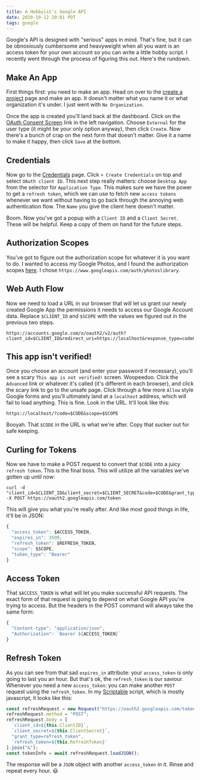 ```yaml
---
title: A Hobbyist's Google API
date: 2020-10-12 20:01 PDT
tags: google
---
```


Google's API is designed with "serious" apps in mind.  That's fine, but it can be obnoxiously cumbersome and heavyweight when all you want is an access token for your own account so you can write a little hobby script.  I recently went through the process of figuring this out.  Here's the rundown.

## Make An App

First things first:  you need to make an app.  Head on over to the [create a project](https://console.developers.google.com/projectcreate) page and make an app.  It doesn't matter what you name it or what organization it's under.  I just went with `No Organization`.

Once the app is created you'll land back at the dashboard.  Click on the [OAuth Consent Screen](https://console.developers.google.com/apis/credentials/consent) link in the left navigation.  Choose `External`  for the user type (it might be your only option anyway), then click `Create`.  Now there's a bunch of crap on the next form that doesn't matter.  Give it a name to make it happy, then click `Save` at the bottom.

## Credentials

Now go to the [Credentials](https://console.developers.google.com/apis/credentials) page.  Click `+ Create Credentials` on top and select `OAuth client ID`.  This next step really matters:  choose `Desktop App` from the selector for `Application Type`.  This makes sure we have the power to get a `refresh token`, which we can use to fetch new `access tokens` whenever we want without having to go back through the annoying web authentication flow.  The `Name` you give the client here doesn't matter.

Boom.  Now you've got a popup with a `Client ID` and a `Client Secret`.  These will be helpful.  Keep a copy of them on hand for the future steps.

## Authorization Scopes

You've got to figure out the authorization scope for whatever it is you want to do.  I wanted to access my Google Photos, and I found the authorization scopes [here](https://developers.google.com/photos/library/guides/authorization).  I chose `https://www.googleapis.com/auth/photoslibrary`.

## Web Auth Flow

Now we need to load a URL in our browser that will let us grant our newly created Google App the permissions it needs to access our Google Account data.  Replace `$CLIENT_ID` and `$SCOPE` with the values we figured out in the previous two steps.

```shell
https://accounts.google.com/o/oauth2/v2/auth?client_id=$CLIENT_ID&redirect_uri=https://localhost&response_type=code&scope=$SCOPE
```

## This app isn't verified!

Once you choose an account (and enter your password if necessary), you'll see a scary `This app is not verified!` screen.  Woopeedoo.  Click the `Advanced` link or whatever it's called (it's different in each browser), and click the scary link to go to the unsafe page.  Click through a few more `Allow` style Google forms and you'll ultimately land at a `localhost` address, which will fail to load anything.  This is fine.  Look in the URL.  It'll look like this:

```shell
https://localhost/?code=$CODE&scope=$SCOPE
```

Booyah.  That `$CODE` in the URL is what we're after.  Copy that sucker out for safe keeping.

## Curling for Tokens

Now we have to make a POST request to convert that `$CODE` into a juicy `refresh token`.  This is the final boss.  This will utilize all the variables we've gotten up until now:

```shell
curl -d "client_id=$CLIENT_ID&client_secret=$CLIENT_SECRET&code=$CODE&grant_type=authorization_code&redirect_uri=https://localhost" -X POST https://oauth2.googleapis.com/token
```

This will give you what you're really after.  And like most good things in life, it'll be in JSON:

```javascript
{
  "access_token": $ACCESS_TOKEN,
  "expires_in": 3599,
  "refresh_token": $REFRESH_TOKEN,
  "scope": $SCOPE,
  "token_type": "Bearer"
}
```

## Access Token

That `$ACCESS_TOKEN` is what will let you make successful API requests.  The exact form of that request is going to depend on what Google API you're trying to access.  But the headers in the POST command will always take the same form:

```javascript
{
  "Content-type": "application/json",
  "Authorization": `Bearer ${ACCESS_TOKEN}`
}
```

## Refresh Token

As you can see from that sad `expires_in` attribute: your `access_token` is only going to last you an hour.  But that's ok, the `refresh_token` is our saviour.  Whenever you need a new `access_token`: you can make another `POST` request using the `refresh_token`.  In my [Scriptable](https://scriptable.app) script, which is mostly javascript, it looks like this:

```javascript
const refreshRequest = new Request("https://oauth2.googleapis.com/token");
refreshRequest.method = "POST";
refreshRequest.body = [
  `client_id=${this.ClientID}`,
  `client_secret=${this.ClientSecret}`,
  "grant_type=refresh_token",
  `refresh_token=${this.RefreshToken}`
].join("&");
const tokenInfo = await refreshRequest.loadJSON();
```

The response will be a `JSON` object with another `access_token` in it.  Rinse and repeat every hour.  😃
